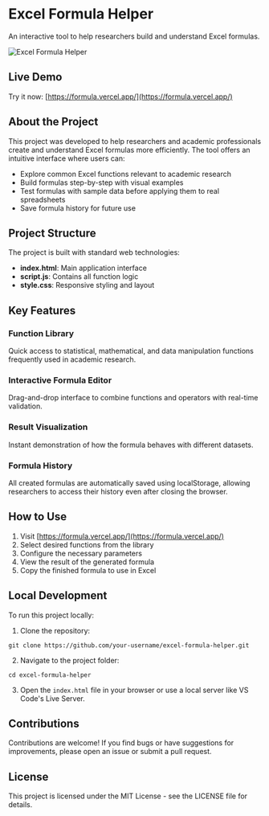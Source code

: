 # Excel Formula Helper

An interactive tool to help researchers build and understand Excel formulas.

![Excel Formula Helper](https://formula.vercel.app/preview.png)

## Live Demo

Try it now: [https://formula.vercel.app/](https://formula.vercel.app/)

## About the Project

This project was developed to help researchers and academic professionals create and understand Excel formulas more efficiently. The tool offers an intuitive interface where users can:

- Explore common Excel functions relevant to academic research
- Build formulas step-by-step with visual examples
- Test formulas with sample data before applying them to real spreadsheets
- Save formula history for future use

## Project Structure

The project is built with standard web technologies:

- **index.html**: Main application interface
- **script.js**: Contains all function logic
- **style.css**: Responsive styling and layout

## Key Features

### Function Library
Quick access to statistical, mathematical, and data manipulation functions frequently used in academic research.

### Interactive Formula Editor
Drag-and-drop interface to combine functions and operators with real-time validation.

### Result Visualization
Instant demonstration of how the formula behaves with different datasets.

### Formula History
All created formulas are automatically saved using localStorage, allowing researchers to access their history even after closing the browser.

## How to Use

1. Visit [https://formula.vercel.app/](https://formula.vercel.app/)
2. Select desired functions from the library
3. Configure the necessary parameters
4. View the result of the generated formula
5. Copy the finished formula to use in Excel

## Local Development

To run this project locally:

1. Clone the repository:
```
git clone https://github.com/your-username/excel-formula-helper.git
```

2. Navigate to the project folder:
```
cd excel-formula-helper
```

3. Open the `index.html` file in your browser or use a local server like VS Code's Live Server.

## Contributions

Contributions are welcome! If you find bugs or have suggestions for improvements, please open an issue or submit a pull request.

## License

This project is licensed under the MIT License - see the LICENSE file for details.